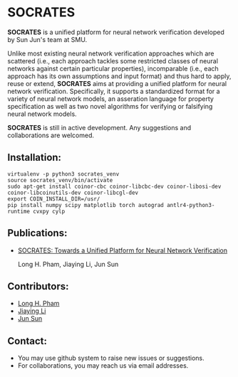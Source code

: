 # SOCRATES

**SOCRATES** is a unified platform for neural network verification developed by Sun Jun's team at SMU.

Unlike most existing neural network verification approaches which are scattered (i.e., each approach tackles some restricted classes of neural networks against certain particular properties), incomparable (i.e., each approach has its own assumptions and input format) and thus hard to apply, reuse or extend, **SOCRATES** aims at providing a unified platform for neural network verification. Specifically, it supports a standardized format for a variety of neural network models, an asseration language for property specification as well as two novel algorithms for verifying or falsifying neural network models.

**SOCRATES** is still in active development. Any suggestions and collaborations are welcomed.

## Installation:

```
virtualenv -p python3 socrates_venv
source socrates_venv/bin/activate
sudo apt-get install coinor-cbc coinor-libcbc-dev coinor-libosi-dev coinor-libcoinutils-dev coinor-libcgl-dev
export COIN_INSTALL_DIR=/usr/
pip install numpy scipy matplotlib torch autograd antlr4-python3-runtime cvxpy cylp
```

## Publications:

- [SOCRATES: Towards a Unified Platform for Neural Network Verification](https://arxiv.org/abs/2007.11206)

  Long H. Pham, Jiaying Li, Jun Sun

## Contributors:

- [Long H. Pham](https://longph1989.bitbucket.io/)
- [Jiaying Li](http://jiaying.li)
- [Jun Sun](http://sunjun.site)

## Contact:

- You may use github system to raise new issues or suggestions.
- For collaborations, you may reach us via email addresses.
